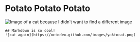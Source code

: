 # Potato Potato Potato
![Image of a cat because I didn't want to find a different image](https://octodex.github.com/images/yaktocat.png)
```
## Markdown is so cool!
![cat again](https://octodex.github.com/images/yaktocat.png)
```
